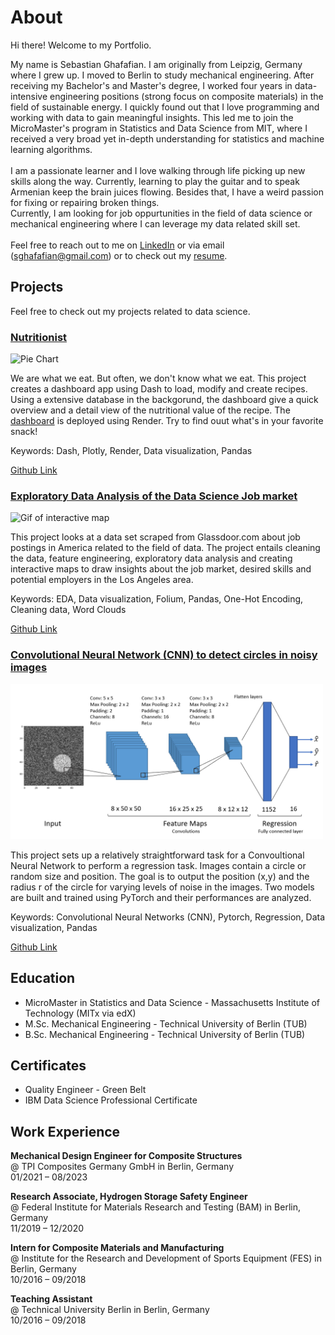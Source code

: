 # About

Hi there! Welcome to my Portfolio.

My name is Sebastian Ghafafian. I am originally from Leipzig, Germany where I grew up. I moved to Berlin to study mechanical engineering. After receiving my Bachelor's and Master's degree, I worked four years in data-intensive engineering positions (strong focus on composite materials) in the field of sustainable energy. I quickly found out that I love programming and working with data to gain meaningful insights. This led me to join the MicroMaster's program in Statistics and Data Science from MIT, where I received a very broad yet in-depth understanding for statistics and machine learning algorithms. \
\
I am a passionate learner and I love walking through life picking up new skills along the way. Currently, learning to play the guitar and to speak Armenian keep the brain juices flowing. Besides that, I have a weird passion for fixing or repairing broken things.
\
Currently, I am looking for job oppurtunities in the field of data science or mechanical engineering where I can leverage my data related skill set. \
\
Feel free to reach out to me on [LinkedIn](https://www.linkedin.com/in/sebastian-ghafafian) or via email (sghafafian@gmail.com) or to check out my [resume](https://github.com/SebastianGhafafian/Portfolio/blob/main/docs/assets/resume/CV_SebastianGhafafian.pdf). 



## Projects

Feel free to check out my projects related to data science. 

### [Nutritionist](https://github.com/SebastianGhafafian/Nutritionist)

<img src="./assets/images/Pie.png" alt="Pie Chart" width="500"/>

We are what we eat. But often, we don't know what we eat. This project creates a dashboard app using Dash to load, modify and create recipes. Using a extensive database in the backgorund, the dashboard give a quick overview and a detail view of the nutritional value of the recipe. The [dashboard](https://nutritionist-yrrn.onrender.com/) is deployed using Render. Try to find ouut what's in your favorite snack!

Keywords: Dash, Plotly, Render, Data visualization, Pandas

[Github Link](https://github.com/SebastianGhafafian/Nutritionist)

### [Exploratory Data Analysis of the Data Science Job market](https://sebastianghafafian.github.io/Portfolio/EDA.html)

<img src="./docs/assets/images/map_interactive.gif" alt="Gif of interactive map" width="500"/>

This project looks at a data set scraped from Glassdoor.com about job postings in America related to the field of data. The project entails cleaning the data, feature engineering, exploratory data analysis and creating interactive maps to draw insights about the job market, desired skills and potential employers in the Los Angeles area.

Keywords: EDA, Data visualization, Folium, Pandas, One-Hot Encoding, Cleaning data, Word Clouds

[Github Link](https://github.com/SebastianGhafafian/EDA_Data_Science_Job_Market)


### [Convolutional Neural Network (CNN) to detect circles in noisy images](https://sebastianghafafian.github.io/Portfolio/Circle_CNN.html)

<img src="./Circle_CNN_files/CustomCNN3.png" alt="CustomCNN3" width="500"/>

This project sets up a relatively straightforward task for a Convoultional Neural Network to perform a regression task. Images contain a circle or random size and position. The goal is to output the position (x,y) and the radius r of the circle for varying levels of noise in the images. Two models are built and trained using PyTorch and their performances are analyzed.

Keywords: Convolutional Neural Networks (CNN), Pytorch, Regression, Data visualization, Pandas

[Github Link](https://github.com/SebastianGhafafian/Circle_CNN)
  
## Education

* MicroMaster in Statistics and Data Science - Massachusetts Institute of Technology (MITx via edX)
* M.Sc. Mechanical Engineering - Technical University of Berlin (TUB)
* B.Sc. Mechanical Engineering - Technical University of Berlin (TUB)

## Certificates

* Quality Engineer - Green Belt
* IBM Data Science Professional Certificate
  
## Work Experience

**Mechanical Design Engineer for Composite Structures** \
@ TPI Composites Germany GmbH in Berlin, Germany\
01/2021 – 08/2023 

**Research Associate, Hydrogen Storage Safety Engineer** \
@ Federal Institute for Materials Research and Testing (BAM) in Berlin, Germany\
11/2019 – 12/2020 

**Intern for Composite Materials and Manufacturing** \
@ Institute for the Research and Development of Sports Equipment (FES) in Berlin, Germany\
10/2016 – 09/2018

**Teaching Assistant** \
@ Technical University Berlin in Berlin, Germany\
10/2016 – 09/2018


